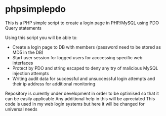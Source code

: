 phpsimplepdo
============

This is a PHP simple script to create a login page in PHP/MySQL using PDO Query statements

Using this script you will be able to:
* Create a login page to DB with members (password need to be stored as MD5 in the DB)
* Start user session for logged users for acccessing specific web interfaces
* Protect by PDO and string escaped to deny any try of malicious MySQL injection attempts
* Writing audit data for successful and unsuccessful login attempts and their ip address for additional monitoring

Repository is curently under development in order to be optimised so that it can be easily applicable
Any additional help in this will be apreciated
This code is used in my web login systems but here it will be changed for universal needs
